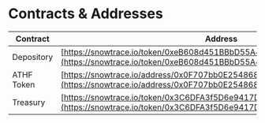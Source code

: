 # Contracts & Addresses

| Contract   | Address                                                                                                                                            | Blockchain        |
| ---------- | -------------------------------------------------------------------------------------------------------------------------------------------------- | ----------------- |
| Depository | [https://snowtrace.io/token/0xeB608d451BBbD55A4bb93B4A4b6254E3A557E99F](https://snowtrace.io/token/0xeB608d451BBbD55A4bb93B4A4b6254E3A557E99F)     | Avalanche C-Chain |
| ATHF Token | [https://snowtrace.io/address/0x0F707bb0E254868896aea49A3B50fD1ff3252480](https://snowtrace.io/address/0x0F707bb0E254868896aea49A3B50fD1ff3252480) | Avalanche C-Chain |
| Treasury   | [https://snowtrace.io/token/0x3C6DFA3f5D6e9417D0dE916f30826ACf8D882b78](https://snowtrace.io/token/0x3C6DFA3f5D6e9417D0dE916f30826ACf8D882b78)     | Avalanche C-Chain |

